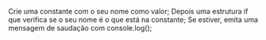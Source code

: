 Crie uma constante com o seu nome como valor;
Depois uma estrutura if que verifica se o seu nome é o que está na constante;
Se estiver, emita uma mensagem de saudação com console.log();
